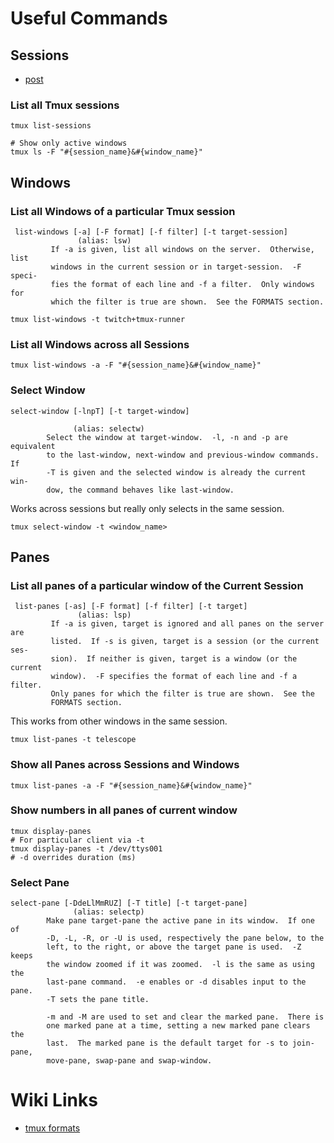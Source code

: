# Useful Commands

## Sessions

- [post](https://koenwoortman.com/tmux-list-sessions/)

### List all Tmux sessions

```
tmux list-sessions
```

```
# Show only active windows
tmux ls -F "#{session_name}&#{window_name}"
```

## Windows

### List all Windows of a particular Tmux session

     list-windows [-a] [-F format] [-f filter] [-t target-session]
                   (alias: lsw)
             If -a is given, list all windows on the server.  Otherwise, list
             windows in the current session or in target-session.  -F speci-
             fies the format of each line and -f a filter.  Only windows for
             which the filter is true are shown.  See the FORMATS section.

```
tmux list-windows -t twitch+tmux-runner
```

### List all Windows across all Sessions

```
tmux list-windows -a -F "#{session_name}&#{window_name}"
```

### Select Window


    select-window [-lnpT] [-t target-window]

                  (alias: selectw)
            Select the window at target-window.  -l, -n and -p are equivalent
            to the last-window, next-window and previous-window commands.  If
            -T is given and the selected window is already the current win-
            dow, the command behaves like last-window.

Works across sessions but really only selects in the same session.

```
tmux select-window -t <window_name>
```

## Panes

### List all panes of a particular window of the Current Session

     list-panes [-as] [-F format] [-f filter] [-t target]
                   (alias: lsp)
             If -a is given, target is ignored and all panes on the server are
             listed.  If -s is given, target is a session (or the current ses-
             sion).  If neither is given, target is a window (or the current
             window).  -F specifies the format of each line and -f a filter.
             Only panes for which the filter is true are shown.  See the
             FORMATS section.

This works from other windows in the same session.

```
tmux list-panes -t telescope 
```

### Show all Panes across Sessions and Windows

```
tmux list-panes -a -F "#{session_name}&#{window_name}"
```

### Show numbers in all panes of current window

```
tmux display-panes
# For particular client via -t
tmux display-panes -t /dev/ttys001 
# -d overrides duration (ms)
```

### Select Pane

    select-pane [-DdeLlMmRUZ] [-T title] [-t target-pane]
                  (alias: selectp)
            Make pane target-pane the active pane in its window.  If one of
            -D, -L, -R, or -U is used, respectively the pane below, to the
            left, to the right, or above the target pane is used.  -Z keeps
            the window zoomed if it was zoomed.  -l is the same as using the
            last-pane command.  -e enables or -d disables input to the pane.
            -T sets the pane title.

            -m and -M are used to set and clear the marked pane.  There is
            one marked pane at a time, setting a new marked pane clears the
            last.  The marked pane is the default target for -s to join-pane,
            move-pane, swap-pane and swap-window.

# Wiki Links

- [tmux formats](https://github.com/tmux/tmux/wiki/Formats)
